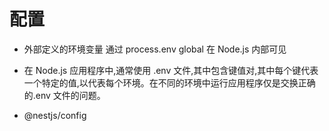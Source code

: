 # 配置

- 外部定义的环境变量 通过 process.env global 在 Node.js 内部可见
- 在 Node.js 应用程序中,通常使用 .env 文件,其中包含键值对,其中每个键代表一个特定的值,以代表每个环境。在不同的环境中运行应用程序仅是交换正确的.env 文件的问题。

- @nestjs/config
